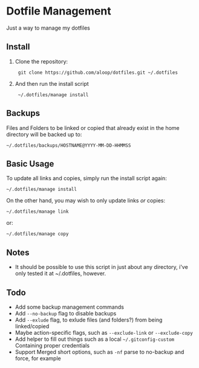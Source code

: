 # Dotfile Management

Just a way to manage my dotfiles

## Install

1. Clone the repository:

        git clone https://github.com/aloop/dotfiles.git ~/.dotfiles

2. And then run the install script

        ~/.dotfiles/manage install

## Backups

Files and Folders to be linked or copied that already exist in the home directory will be backed up to:


    ~/.dotfiles/backups/HOSTNAME@YYYY-MM-DD-HHMMSS


## Basic Usage

To update all links and copies, simply run the install script again:

    ~/.dotfiles/manage install

On the other hand, you may wish to only update links *or* copies:

    ~/.dotfiles/manage link

or:

    ~/.dotfiles/manage copy


## Notes
* It should be possible to use this script in just about any directory, i've only tested it at ~/.dotfiles, however.


## Todo
* Add some backup management commands
* Add `--no-backup` flag to disable backups
* Add `--exlude` flag, to exlude files (and folders?) from being linked/copied
* Maybe action-specific flags, such as `--exclude-link` or `--exclude-copy`
* Add helper to fill out things such as a local `~/.gitconfig-custom` Containing proper credentials
* Support Merged short options, such as `-nf` parse to no-backup and force, for example
